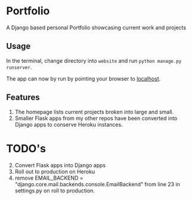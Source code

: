 # Portfolio

A Django based personal Portfolio showcasing current work and projects

## Usage

In the terminal, change directory into `website` and run `python manage.py runserver`.

The app can now by run by pointing your browser to [localhost](http://127.0.0.1:8000/).

## Features

1. The homepage lists current projects broken into large and small.
2. Smaller Flask apps from my other repos have been converted into Django apps
to conserve Heroku instances.

# TODO's 


2. Convert Flask apps into Django apps
3. Roll out to production on Heroku 
4. remove EMAIL_BACKEND = "django.core.mail.backends.console.EmailBackend" from line 23 in settings.py on roll to production.
